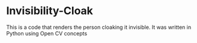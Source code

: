 # Invisibility-Cloak
This is a code that renders the person cloaking it invisible. It was written in Python using Open CV concepts
